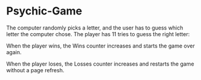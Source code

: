 # Psychic-Game

The computer randomly picks a letter, and the user has to guess which letter the computer chose. The player has 11 tries to guess the right letter:

When the player wins, the Wins counter increases and starts the game over again.

When the player loses, the Losses counter increases and restarts the game without a page refresh.

